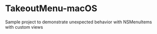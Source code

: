 # TakeoutMenu-macOS
Sample project to demonstrate unexpected behavior with NSMenuItems with custom views
